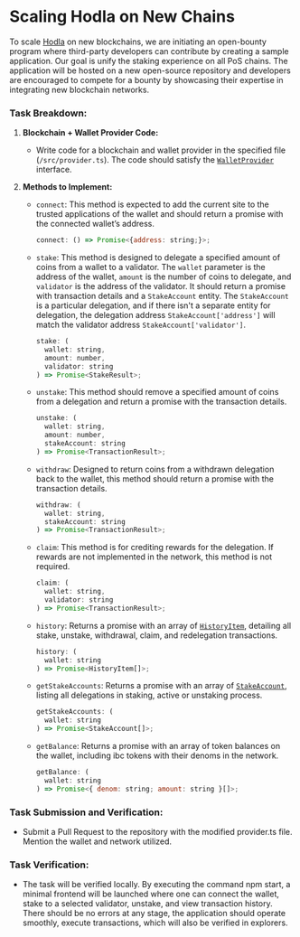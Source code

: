 # Scaling Hodla on New Chains

To scale [Hodla](https://app.hodla.org) on new blockchains, we are initiating an open-bounty program where third-party developers can contribute by creating a sample application. Our goal is unify the staking experience on all PoS chains. The application will be hosted on a new open-source repository and developers are encouraged to compete for a bounty by showcasing their expertise in integrating new blockchain networks.

### Task Breakdown:
1. **Blockchain + Wallet Provider Code:**
   - Write code for a blockchain and wallet provider in the specified file (`/src/provider.ts`). The code should satisfy the [`WalletProvider`](https://github.com/hodla-app/chain-providers/blob/main/src/types.ts#L20) interface.

2. **Methods to Implement:**
   - `connect`: This method is expected to add the current site to the trusted applications of the wallet and should return a promise with the connected wallet’s address.

     ```js
     connect: () => Promise<{address: string;}>;
     ```
   - `stake`: This method is designed to delegate a specified amount of coins from a wallet to a validator. The `wallet` parameter is the address of the wallet, `amount` is the number of coins to delegate, and `validator` is the address of the validator. It should return a promise with transaction details and a `StakeAccount` entity. The `StakeAccount` is a particular delegation, and if there isn't a separate entity for delegation, the delegation address `StakeAccount['address']` will match the validator address `StakeAccount['validator']`.

     ```js
     stake: (
       wallet: string,
       amount: number,
       validator: string
     ) => Promise<StakeResult>;
     ```
   - `unstake`: This method should remove a specified amount of coins from a delegation and return a promise with the transaction details.

     ```js
     unstake: (
       wallet: string,
       amount: number,
       stakeAccount: string
     ) => Promise<TransactionResult>;
     ```
   - `withdraw`: Designed to return coins from a withdrawn delegation back to the wallet, this method should return a promise with the transaction details.

     ```js
     withdraw: (
       wallet: string,
       stakeAccount: string
     ) => Promise<TransactionResult>;
     ```
   - `claim`: This method is for crediting rewards for the delegation. If rewards are not implemented in the network, this method is not required.

     ```js
     claim: (
       wallet: string, 
       validator: string
     ) => Promise<TransactionResult>;
     ```
   - `history`: Returns a promise with an array of [`HistoryItem`](https://github.com/hodla-app/chain-providers/blob/main/src/types.ts#L66), detailing all stake, unstake, withdrawal, claim, and redelegation transactions.

     ```js
     history: (
       wallet: string
     ) => Promise<HistoryItem[]>;
     ```
   - `getStakeAccounts`: Returns a promise with an array of [`StakeAccount`](https://github.com/hodla-app/chain-providers/blob/main/src/types.ts#L46), listing all delegations in staking, active or unstaking process.

     ```js
     getStakeAccounts: (
       wallet: string
     ) => Promise<StakeAccount[]>;
     ```
   - `getBalance`: Returns a promise with an array of token balances on the wallet, including ibc tokens with their denoms in the network.

     ```js
     getBalance: (
       wallet: string
     ) => Promise<{ denom: string; amount: string }[]>;
     ```

### Task Submission and Verification:
- Submit a Pull Request to the repository with the modified provider.ts file.
Mention the wallet and network utilized.

### Task Verification:
- The task will be verified locally. By executing the command npm start, a minimal frontend will be launched where one can connect the wallet, stake to a selected validator, unstake, and view transaction history.
There should be no errors at any stage, the application should operate smoothly, execute transactions, which will also be verified in explorers.
